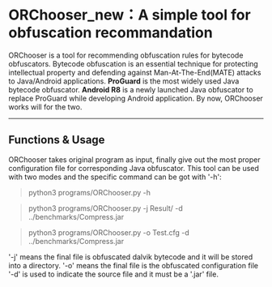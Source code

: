 # ORChooser_new：A simple tool for obfuscation recommandation
ORChooser is a tool for recommending obfuscation rules for bytecode obfuscators. Bytecode obfuscation is an essential technique for protecting intellectual property and defending against Man-At-The-End(MATE) attacks 
to Java/Android applications. **ProGuard** is the most widely used Java bytecode obfuscator. **Android R8** is a newly launched Java 
obfuscator to replace ProGuard while developing Android application. By now, ORChooser works will for the two.
***
## Functions & Usage

ORChooser takes original program as input, finally give out the most proper configuration file for corresponding Java obfuscator. This tool can be used with two modes and the specific command can be got with '-h':

>python3 programs/ORChooser.py -h 

>python3 programs/ORChooser.py -j Result/ -d ../benchmarks/Compress.jar

>python3 programs/ORChooser.py -o Test.cfg -d ../benchmarks/Compress.jar

'-j' means the final file is obfuscated dalvik bytecode and it will be stored into a directory.
'-o' means the final file is the obfuscated configuration file
'-d' is used to indicate the source file and it must be a '.jar' file.
